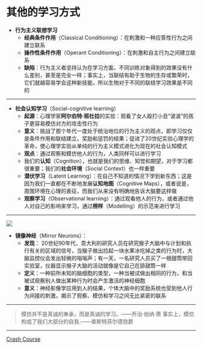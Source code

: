 # 其他的学习方式
* **行为主义联想学习**
  * **经典条件作用**（Classical Conditioning）：在刺激和一种应答性行为之间建立联系
  * **操作性条件作用**（Operant Conditioning）：在刺激和自主行为之间建立联系
  * **缺陷**：行为主义者坚持认为在学习方面，不同训练对象得到的效果没有什么差别，甚至是完全一样；事实上，当联结有助于生物的生存或繁荣时，它们就越容易学会这种新技能，所以生物对于不同的联结学习效果是不同的
---
* **社会认知学习**（Social-cognitive learning）
  * **起源**：心理学家**阿尔伯特·班杜拉**的实验：观看了女人殴打小丑“波波”的孩子更容易模仿对方的攻击性行为
  * **意义**：挑战了那个年代一度处于统治地位的行为主义的观点，即学习仅仅是条件作用和联结建立，奖励和惩罚的结果；促进了20世纪实验心理学的革命，使心理学实验从单纯的行为主义模式进化为现在的社会认知模式
  * **观点**：通过观察和模仿他人的行为，人类同样可以进行学习
  * 我们的**认知**（Cognition），也就是我们的思维、知觉和期望，对于学习都很重要；我们的**社会环境**（Social Context）也一样重要
  * **潜伏学习**（Latent Learning）：在自己不知道的情况下学到新东西；这是因为我们一直都在不断地发展**认知地图**（Cognitive Maps），或者说是，周围环境在心理的表征，而我们从来没有明确地告诉大脑要这样做
  *  **观察学习**（Observational learning）：通过观看他人的行为，或者通过他人对自己的影响来学习，通过**榜样**（Modelling）的示范来进行学习
---
![](images/RewardPathway.png)
* **镜像神经**（Mirror Neurons）： 
  * **发现**： 20世纪90年代，意大利的研究人员在研究猴子大脑中与计划和执行有关的区域的信号，当猴子做出捡起一块水果冰吃掉之类的行为时，大脑监控仪会发出轻微的嗡嗡声；有一天，一名研究人员买了一根甜筒带回实验室，仪器显示猴子大脑的活动就像是它自己在舔甜筒一样
  * **定义**：一种前所未知的脑细胞的类型，一种当被试做出相同的行为，和当被试观察别人做出某种行为时会产生激活的神经细胞
  * **意义**：神经影像学应用到人的结果，个体大脑中的奖励系统也受到他人行为间接的刺激，揭示了观察、模仿和学习之间无比紧密的联系
---
>模仿并不是真诚的奉承，而是真诚的学习。——乔治·伯纳·萧
>事实上，模仿构成了我们大部分的自我.——查斯特菲尔德勋爵
---
[Crash Course](https://www.bilibili.com/video/BV1Ax411N75Q?p=13)